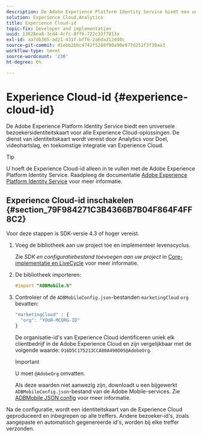 ```yaml
---
description: De Adobe Experience Platform Identity Service biedt een universele bezoekersidentiteitskaart voor alle Experience Cloud-oplossingen. De dienst van identiteitskaart wordt vereist door Analytics voor Doel, videohartslag, en toekomstige integratie van Experience Cloud.
solution: Experience Cloud,Analytics
title: Experience Cloud-id
topic-fix: Developer and implementation
uuid: 13628ea8-3cd4-4cfc-8ff6-722c33f7813a
exl-id: aa7db365-ad21-431f-bff6-2a6da212dd0c
source-git-commit: d1ebb2bbc4742f5288f90a90e977d252f3f30aa3
workflow-type: tm+mt
source-wordcount: '230'
ht-degree: 0%

---
```


# Experience Cloud-id {#experience-cloud-id}

De Adobe Experience Platform Identity Service biedt een universele bezoekersidentiteitskaart voor alle Experience Cloud-oplossingen. De dienst van identiteitskaart wordt vereist door Analytics voor Doel, videohartslag, en toekomstige integratie van Experience Cloud.

>[!TIP]
>
>U hoeft de Experience Cloud-id alleen in te vullen met de Adobe Experience Platform Identity Service. Raadpleeg de documentatie [Adobe Experience Platform Identity Service](https://experienceleague.adobe.com/docs/id-service/using/home.html) voor meer informatie.

## Experience Cloud-id inschakelen {#section_79F984271C3B4366B7B04F864F4FF8C2}

Voor deze stappen is SDK-versie 4.3 of hoger vereist.

1. Voeg de bibliotheek aan uw project toe en implementeer levenscyclus.

   Zie *SDK en configuratiebestand toevoegen aan uw project* in [Core-implementatie en LiveCycle](/help/ios/getting-started/dev-qs.md) voor meer informatie.
1. De bibliotheek importeren:

   ```objective-c
   #import "ADBMobile.h"
   ```

1. Controleer of de `ADBMobileConfig.json`-bestanden `marketingCloud` `org` bevatten:

   ```js
   "marketingCloud" : { 
     "org": "YOUR-MCORG-ID" 
   }
   ```

   De organisatie-id&#39;s van Experience Cloud identificeren uniek elk clientbedrijf in de Adobe Experience Cloud en zijn vergelijkbaar met de volgende waarde: `016D5C175213CCA80A490D05@AdobeOrg`.

   >[!IMPORTANT]
   >
   >U moet `@AdobeOrg` omvatten.

   Als deze waarden niet aanwezig zijn, downloadt u een bijgewerkt `ADBMobileConfig.json`-bestand van de Adobe Mobile-services. Zie [ADBMobile JSON config](/help/ios/getting-started/requirements.md) voor meer informatie.

Na de configuratie, wordt een identiteitskaart van de Experience Cloud geproduceerd en inbegrepen op alle treffers. Andere bezoeker-id&#39;s, zoals aangepaste en automatisch gegenereerde id&#39;s, worden bij elke treffer verzonden.
